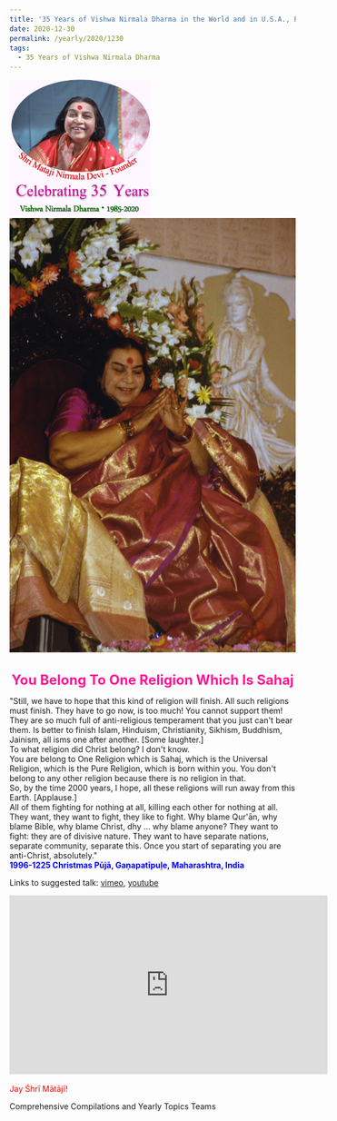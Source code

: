 ```yaml
---
title: '35 Years of Vishwa Nirmala Dharma in the World and in U.S.A., Post 22'
date: 2020-12-30
permalink: /yearly/2020/1230
tags:
  - 35 Years of Vishwa Nirmala Dharma
---
```


<div style="text-align: left"><img src="/images/Celebrating35YearsVishwaNirmalaDharma.png" width="250" /></div>

<div style="text-align: center"><img src="/images/image603.png" /></div>

<br>
<p style="color:DeepPink; text-align:center">
<font size="+2"><b>You Belong To One Religion Which Is Sahaj</b><br></font>
</p>

<p>
"Still, we have to hope that this kind of religion will finish. All such religions must finish. They have to go now, is too much! You cannot support them! They are so much full of anti-religious temperament that you just can't bear them. Is better to finish Islam, Hinduism, Christianity, Sikhism, Buddhism, Jainism, all isms one after another. [Some laughter.]<br>
To what religion did Christ belong? I don't know.<br>
You are belong to One Religion which is Sahaj, which is the Universal Religion, which is the Pure Religion, which is born within you. You don't belong to any other religion because there is no religion in that.<br>
So, by the time 2000 years, I hope, all these religions will run away from this Earth. [Applause.]<br>
All of them fighting for nothing at all, killing each other for nothing at all. They want, they want to fight, they like to fight. Why blame Qur'ān, why blame Bible, why blame Christ, dhy ... why blame anyone? They want to fight: they are of divisive nature. They want to have separate nations, separate community, separate this. Once you start of separating you are anti-Christ, absolutely."<br>
<font color="blue"><b>1996-1225 Christmas Pūjā, Gaṇapatīpuḷe, Maharashtra, India</b></font><br>
</p>

Links to suggested talk: <a href="https://vimeo.com/26408995"> vimeo</a>, <a href="https://www.youtube.com/watch?v=N9N1Kd8zqXQ"> youtube</a><br>

<iframe width="560" height="315" src="https://www.youtube.com/embed/N9N1Kd8zqXQ" frameborder="0" allow="accelerometer; autoplay; clipboard-write; encrypted-media; gyroscope; picture-in-picture" allowfullscreen></iframe>

<p style="color:red;">Jay Śhrī Mātājī!<br></p>

Comprehensive Compilations and Yearly Topics Teams


